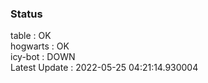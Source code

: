 ### Status


table : OK  
hogwarts : OK  
icy-bot : DOWN  
Latest Update : 2022-05-25 04:21:14.930004
